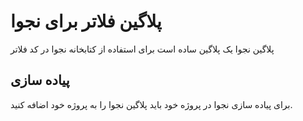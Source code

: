 # پلاگین فلاتر برای نجوا
پلاگین نجوا یک پلاگین ساده است برای استفاده از کتابخانه نجوا در کد فلاتر

## پیاده سازی
برای پیاده سازی نجوا در پروژه خود باید پلاگین نجوا را به پروژه خود اضافه کنید.
